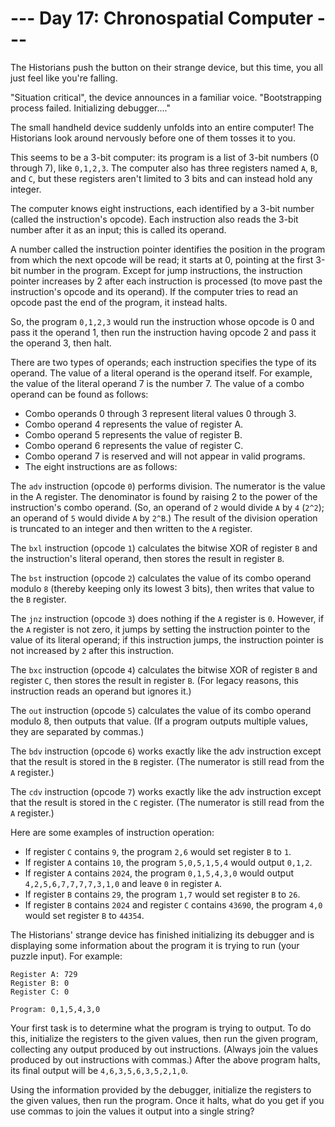 # --- Day 17: Chronospatial Computer ---
The Historians push the button on their strange device, but this time, you all just feel like you're falling.

"Situation critical", the device announces in a familiar voice. "Bootstrapping process failed. Initializing debugger...."

The small handheld device suddenly unfolds into an entire computer! The Historians look around nervously before one of them tosses it to you.

This seems to be a 3-bit computer: its program is a list of 3-bit numbers (0 through 7), like ```0,1,2,3```. The computer also has three registers named ```A```, ```B```, and ```C```, but these registers aren't limited to 3 bits and can instead hold any integer.

The computer knows eight instructions, each identified by a 3-bit number (called the instruction's opcode). Each instruction also reads the 3-bit number after it as an input; this is called its operand.

A number called the instruction pointer identifies the position in the program from which the next opcode will be read; it starts at 0, pointing at the first 3-bit number in the program. Except for jump instructions, the instruction pointer increases by 2 after each instruction is processed (to move past the instruction's opcode and its operand). If the computer tries to read an opcode past the end of the program, it instead halts.

So, the program ```0,1,2,3``` would run the instruction whose opcode is 0 and pass it the operand 1, then run the instruction having opcode 2 and pass it the operand 3, then halt.

There are two types of operands; each instruction specifies the type of its operand. The value of a literal operand is the operand itself. For example, the value of the literal operand 7 is the number 7. The value of a combo operand can be found as follows:

- Combo operands 0 through 3 represent literal values 0 through 3.
- Combo operand 4 represents the value of register A.
- Combo operand 5 represents the value of register B.
- Combo operand 6 represents the value of register C.
- Combo operand 7 is reserved and will not appear in valid programs.
- The eight instructions are as follows:

The ```adv``` instruction (opcode ```0```) performs division. The numerator is the value in the A register. The denominator is found by raising 2 to the power of the instruction's combo operand. (So, an operand of ```2``` would divide ```A``` by ```4``` (```2^2```); an operand of ```5``` would divide ```A``` by ```2^B```.) The result of the division operation is truncated to an integer and then written to the ```A``` register.

The ```bxl``` instruction (opcode ```1```) calculates the bitwise XOR of register ```B``` and the instruction's literal operand, then stores the result in register ```B```.

The ```bst``` instruction (opcode ```2```) calculates the value of its combo operand modulo ```8``` (thereby keeping only its lowest 3 bits), then writes that value to the ```B``` register.

The ```jnz``` instruction (opcode ```3```) does nothing if the ```A``` register is ```0```. However, if the ```A``` register is not zero, it jumps by setting the instruction pointer to the value of its literal operand; if this instruction jumps, the instruction pointer is not increased by ```2``` after this instruction.

The ```bxc``` instruction (opcode ```4```) calculates the bitwise XOR of register ```B``` and register ```C```, then stores the result in register ```B```. (For legacy reasons, this instruction reads an operand but ignores it.)

The ```out``` instruction (opcode ```5```) calculates the value of its combo operand modulo 8, then outputs that value. (If a program outputs multiple values, they are separated by commas.)

The ```bdv``` instruction (opcode ```6```) works exactly like the adv instruction except that the result is stored in the ```B``` register. (The numerator is still read from the ```A``` register.)

The ```cdv``` instruction (opcode ```7```) works exactly like the adv instruction except that the result is stored in the ```C``` register. (The numerator is still read from the ```A``` register.)

Here are some examples of instruction operation:

- If register ```C``` contains ```9```, the program ```2,6``` would set register ```B``` to ```1```.
- If register ```A``` contains ```10```, the program ```5,0,5,1,5,4``` would output ```0,1,2```.
- If register ```A``` contains ```2024```, the program ```0,1,5,4,3,0``` would output ```4,2,5,6,7,7,7,7,3,1,0``` and leave ```0``` in register ```A```.
- If register ```B``` contains ```29```, the program ```1,7``` would set register ```B``` to ```26```.
- If register ```B``` contains ```2024``` and register ```C``` contains ```43690```, the program ```4,0``` would set register ```B``` to ```44354```.

The Historians' strange device has finished initializing its debugger and is displaying some information about the program it is trying to run (your puzzle input). For example:

```
Register A: 729
Register B: 0
Register C: 0

Program: 0,1,5,4,3,0
```

Your first task is to determine what the program is trying to output. To do this, initialize the registers to the given values, then run the given program, collecting any output produced by out instructions. (Always join the values produced by out instructions with commas.) After the above program halts, its final output will be ```4,6,3,5,6,3,5,2,1,0```.

Using the information provided by the debugger, initialize the registers to the given values, then run the program. Once it halts, what do you get if you use commas to join the values it output into a single string?
